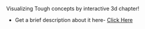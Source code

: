 Visualizing Tough concepts by interactive 3d chapter!
- Get a brief description about it here-   [Click Here](https://devpost.com/software/visisphere-qrvias "")
